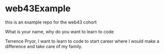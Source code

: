 # web43Example
this is an example repo for the web43 cohort


What is your name, why do you want to learn to code

Terrence Pryor, I want to learn to code to start career where I would make a difference and take care of my family.
